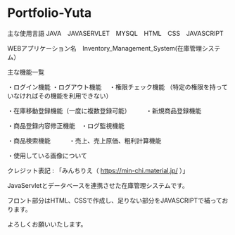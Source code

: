 # Portfolio-Yuta
主な使用言語 JAVA　JAVASERVLET　MYSQL　HTML　CSS　JAVASCRIPT

WEBアプリケーション名　Inventory_Management_System(在庫管理システム）

主な機能一覧

・ログイン機能 ・ログアウト機能　 ・権限チェック機能 （特定の権限を持っていなければその機能を利用できない）

・在庫移動登録機能（一度に複数登録可能）　　　・新規商品登録機能

・商品登録内容修正機能　・ログ監視機能

・商品検索機能　　　・売上、売上原価、粗利計算機能

・使用している画像について 


クレジット表記 : 「みんちりえ（ https://min-chi.material.jp/ ）」

JavaServletとデータベースを連携させた在庫管理システムです。

フロント部分はHTML、CSSで作成し、足りない部分をJAVASCRIPTで補っております。

よろしくお願いいたします。
